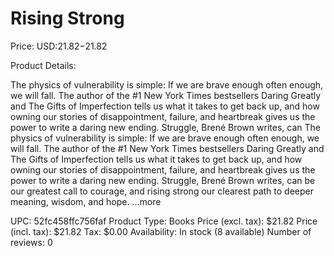 # Rising Strong

Price: USD:$21.82-$21.82

Product Details:

The physics of vulnerability is simple: If we are brave enough often enough, we will fall. The author of the #1 New York Times bestsellers Daring Greatly and The Gifts of Imperfection tells us what it takes to get back up, and how owning our stories of disappointment, failure, and heartbreak gives us the power to write a daring new ending. Struggle, Brené Brown writes, can The physics of vulnerability is simple: If we are brave enough often enough, we will fall. The author of the #1 New York Times bestsellers Daring Greatly and The Gifts of Imperfection tells us what it takes to get back up, and how owning our stories of disappointment, failure, and heartbreak gives us the power to write a daring new ending. Struggle, Brené Brown writes, can be our greatest call to courage, and rising strong our clearest path to deeper meaning, wisdom, and hope. ...more

UPC: 52fc458ffc756faf
Product Type: Books
Price (excl. tax): $21.82
Price (incl. tax): $21.82
Tax: $0.00
Availability: In stock (8 available)
Number of reviews: 0